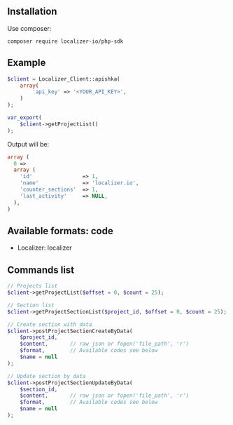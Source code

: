 ## Installation

Use composer:

```
composer require localizer-io/php-sdk
```

## Example

```php
$client = Localizer_Client::apishka(
    array(
        'api_key' => '<YOUR_API_KEY>',
    )
);

var_export(
    $client->getProjectList()
);
```
Output will be:
```php
array (
  0 =>
  array (
    'id'                => 1,
    'name'              => 'localizer.io',
    'counter_sections'  => 1,
    'last_activity'     => NULL,
  ),
)
```

## Available formats: code
* Localizer: localizer

## Commands list
```php
// Projects list
$client->getProjectList($offset = 0, $count = 25);

// Section list
$client->getProjectSectionList($project_id, $offset = 0, $count = 25);

// Create section with data
$client->postProjectSectionCreateByData(
    $project_id,
    $content,       // raw json or fopen('file_path', 'r')
    $format,        // Available codes see below
    $name = null
);

// Update section by data
$client->postProjectSectionUpdateByData(
    $section_id,
    $content,       // raw json or fopen('file_path', 'r')
    $format,        // Available codes see below
    $name = null
);
```
